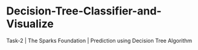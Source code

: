 # Decision-Tree-Classifier-and-Visualize
Task-2 | The Sparks Foundation | Prediction using Decision Tree Algorithm
